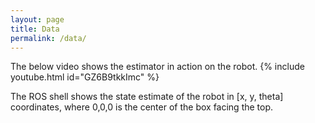 ```yaml
---
layout: page
title: Data
permalink: /data/
---
```


The below video shows the estimator in action on the robot. 
{% include youtube.html id="GZ6B9tkkImc" %}

The ROS shell shows the state estimate of the robot in [x, y, theta] coordinates, where 0,0,0 is the center of the box facing the top. 
